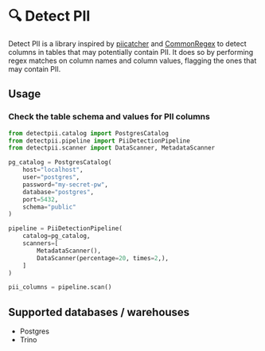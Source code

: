 # 🔍 Detect PII

Detect PII is a library inspired by [piicatcher](https://github.com/tokern/piicatcher) and [CommonRegex](https://github.com/madisonmay/CommonRegex) to detect columns in tables that may potentially contain PII. It does so by performing regex matches 
on column names and column values, flagging the ones that may contain PII.

## Usage

### Check the table schema and values for PII columns
```python
from detectpii.catalog import PostgresCatalog
from detectpii.pipeline import PiiDetectionPipeline
from detectpii.scanner import DataScanner, MetadataScanner

pg_catalog = PostgresCatalog(
    host="localhost",
    user="postgres",
    password="my-secret-pw",
    database="postgres",
    port=5432,
    schema="public"
)

pipeline = PiiDetectionPipeline(
    catalog=pg_catalog,
    scanners=[
        MetadataScanner(),
        DataScanner(percentage=20, times=2,),
    ]
)

pii_columns = pipeline.scan()
```

## Supported databases / warehouses  

* Postgres
* Trino
